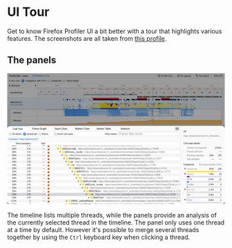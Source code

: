 # UI Tour

Get to know Firefox Profiler UI a bit better with a tour that highlights various features. The screenshots are all taken from [this profile](https://share.firefox.dev/3rRG46l).

## The panels

![A screenshot highlighting the panels on the lower half of the UI.](images/ui-tour-panels.png)

The timeline lists multiple threads, while the panels provide an analysis of the currently selected thread in the timeline. The panel only uses one thread at a time by default. However it's possible to merge several threads together by using the `Ctrl` keyboard key when clicking a thread.

